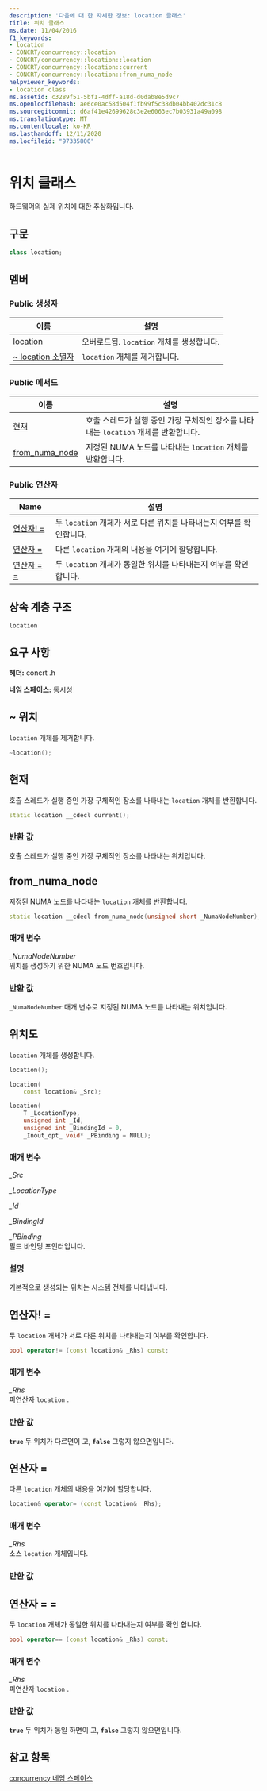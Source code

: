 ```yaml
---
description: '다음에 대 한 자세한 정보: location 클래스'
title: 위치 클래스
ms.date: 11/04/2016
f1_keywords:
- location
- CONCRT/concurrency::location
- CONCRT/concurrency::location::location
- CONCRT/concurrency::location::current
- CONCRT/concurrency::location::from_numa_node
helpviewer_keywords:
- location class
ms.assetid: c3289f51-5bf1-4dff-a18d-d0dab8e5d9c7
ms.openlocfilehash: ae6ce0ac58d504f1fb99f5c38db04bb402dc31c8
ms.sourcegitcommit: d6af41e42699628c3e2e6063ec7b03931a49a098
ms.translationtype: MT
ms.contentlocale: ko-KR
ms.lasthandoff: 12/11/2020
ms.locfileid: "97335800"
---
```

# <a name="location-class"></a>위치 클래스

하드웨어의 실제 위치에 대한 추상화입니다.

## <a name="syntax"></a>구문

```cpp
class location;
```

## <a name="members"></a>멤버

### <a name="public-constructors"></a>Public 생성자

|이름|설명|
|----------|-----------------|
|[location](#ctor)|오버로드됨. `location` 개체를 생성합니다.|
|[~ location 소멸자](#dtor)|`location` 개체를 제거합니다.|

### <a name="public-methods"></a>Public 메서드

|이름|설명|
|----------|-----------------|
|[현재](#current)|호출 스레드가 실행 중인 가장 구체적인 장소를 나타내는 `location` 개체를 반환합니다.|
|[from_numa_node](#from_numa_node)|지정된 NUMA 노드를 나타내는 `location` 개체를 반환합니다.|

### <a name="public-operators"></a>Public 연산자

|Name|설명|
|----------|-----------------|
|[연산자! =](#operator_neq)|두 `location` 개체가 서로 다른 위치를 나타내는지 여부를 확인합니다.|
|[연산자 =](#operator_eq)|다른 `location` 개체의 내용을 여기에 할당합니다.|
|[연산자 = =](#operator_eq_eq)|두 `location` 개체가 동일한 위치를 나타내는지 여부를 확인 합니다.|

## <a name="inheritance-hierarchy"></a>상속 계층 구조

`location`

## <a name="requirements"></a>요구 사항

**헤더:** concrt .h

**네임 스페이스:** 동시성

## <a name="location"></a><a name="dtor"></a> ~ 위치

`location` 개체를 제거합니다.

```cpp
~location();
```

## <a name="current"></a><a name="current"></a> 현재

호출 스레드가 실행 중인 가장 구체적인 장소를 나타내는 `location` 개체를 반환합니다.

```cpp
static location __cdecl current();
```

### <a name="return-value"></a>반환 값

호출 스레드가 실행 중인 가장 구체적인 장소를 나타내는 위치입니다.

## <a name="from_numa_node"></a><a name="from_numa_node"></a> from_numa_node

지정된 NUMA 노드를 나타내는 `location` 개체를 반환합니다.

```cpp
static location __cdecl from_numa_node(unsigned short _NumaNodeNumber);
```

### <a name="parameters"></a>매개 변수

*_NumaNodeNumber*<br/>
위치를 생성하기 위한 NUMA 노드 번호입니다.

### <a name="return-value"></a>반환 값

`_NumaNodeNumber` 매개 변수로 지정된 NUMA 노드를 나타내는 위치입니다.

## <a name="location"></a><a name="ctor"></a> 위치도

`location` 개체를 생성합니다.

```cpp
location();

location(
    const location& _Src);

location(
    T _LocationType,
    unsigned int _Id,
    unsigned int _BindingId = 0,
    _Inout_opt_ void* _PBinding = NULL);
```

### <a name="parameters"></a>매개 변수

*_Src*<br/>

*_LocationType*<br/>

*_Id*<br/>

*_BindingId*<br/>

*_PBinding*<br/>
필드 바인딩 포인터입니다.

### <a name="remarks"></a>설명

기본적으로 생성되는 위치는 시스템 전체를 나타냅니다.

## <a name="operator"></a><a name="operator_neq"></a> 연산자! =

두 `location` 개체가 서로 다른 위치를 나타내는지 여부를 확인합니다.

```cpp
bool operator!= (const location& _Rhs) const;
```

### <a name="parameters"></a>매개 변수

*_Rhs*<br/>
피연산자 `location` .

### <a name="return-value"></a>반환 값

**`true`** 두 위치가 다르면이 고, **`false`** 그렇지 않으면입니다.

## <a name="operator"></a><a name="operator_eq"></a> 연산자 =

다른 `location` 개체의 내용을 여기에 할당합니다.

```cpp
location& operator= (const location& _Rhs);
```

### <a name="parameters"></a>매개 변수

*_Rhs*<br/>
소스 `location` 개체입니다.

### <a name="return-value"></a>반환 값

## <a name="operator"></a><a name="operator_eq_eq"></a> 연산자 = =

두 `location` 개체가 동일한 위치를 나타내는지 여부를 확인 합니다.

```cpp
bool operator== (const location& _Rhs) const;
```

### <a name="parameters"></a>매개 변수

*_Rhs*<br/>
피연산자 `location` .

### <a name="return-value"></a>반환 값

**`true`** 두 위치가 동일 하면이 고, **`false`** 그렇지 않으면입니다.

## <a name="see-also"></a>참고 항목

[concurrency 네임 스페이스](concurrency-namespace.md)
